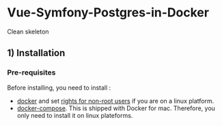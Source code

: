 # Vue-Symfony-Postgres-in-Docker
Clean skeleton

## 1) Installation

### Pre-requisites

Before installing, you need to install :
- [docker](https://docs.docker.com/install/) and set [rights for non-root users](https://docs.docker.com/install/linux/linux-postinstall/) if you are on a linux platform.
- [docker-compose](https://docs.docker.com/compose/install/). This is shipped with Docker for mac. Therefore, you only need to install it on linux plateforms.

